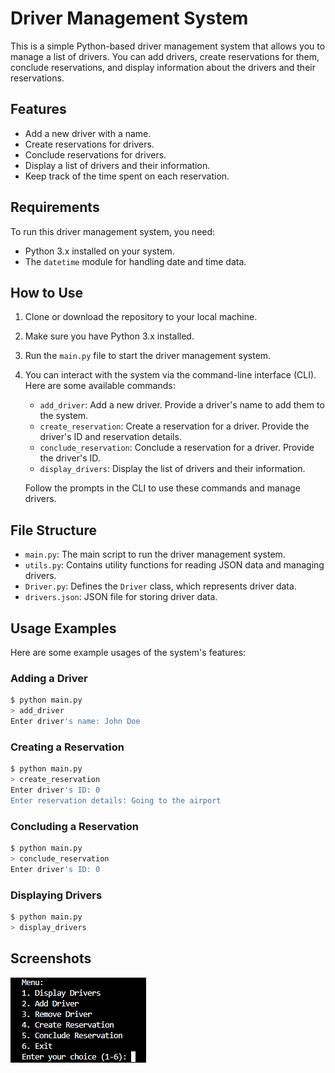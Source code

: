 # Driver Management System

This is a simple Python-based driver management system that allows you to manage a list of drivers. You can add drivers, create reservations for them, conclude reservations, and display information about the drivers and their reservations.

## Features

- Add a new driver with a name.
- Create reservations for drivers.
- Conclude reservations for drivers.
- Display a list of drivers and their information.
- Keep track of the time spent on each reservation.

## Requirements

To run this driver management system, you need:

- Python 3.x installed on your system.
- The `datetime` module for handling date and time data.

## How to Use

1. Clone or download the repository to your local machine.

2. Make sure you have Python 3.x installed.

3. Run the `main.py` file to start the driver management system.

4. You can interact with the system via the command-line interface (CLI). Here are some available commands:

   - `add_driver`: Add a new driver. Provide a driver's name to add them to the system.
   - `create_reservation`: Create a reservation for a driver. Provide the driver's ID and reservation details.
   - `conclude_reservation`: Conclude a reservation for a driver. Provide the driver's ID.
   - `display_drivers`: Display the list of drivers and their information.

   Follow the prompts in the CLI to use these commands and manage drivers.

## File Structure

- `main.py`: The main script to run the driver management system.
- `utils.py`: Contains utility functions for reading JSON data and managing drivers.
- `Driver.py`: Defines the `Driver` class, which represents driver data.
- `drivers.json`: JSON file for storing driver data.

## Usage Examples

Here are some example usages of the system's features:

### Adding a Driver

```bash
$ python main.py
> add_driver
Enter driver's name: John Doe
```

### Creating a Reservation

```bash
$ python main.py
> create_reservation
Enter driver's ID: 0
Enter reservation details: Going to the airport
```

### Concluding a Reservation

```bash
$ python main.py
> conclude_reservation
Enter driver's ID: 0
```

### Displaying Drivers

```bash
$ python main.py
> display_drivers
```
## Screenshots
![Screenshot 1](image.PNG)
